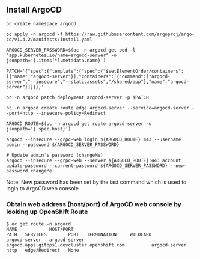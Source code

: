 ## Install ArgoCD

```shell
oc create namespace argocd

oc apply -n argocd -f https://raw.githubusercontent.com/argoproj/argo-cd/v1.4.2/manifests/install.yaml

ARGOCD_SERVER_PASSWORD=$(oc -n argocd get pod -l "app.kubernetes.io/name=argocd-server" -o jsonpath='{.items[*].metadata.name}')

PATCH='{"spec":{"template":{"spec":{"$setElementOrder/containers":[{"name":"argocd-server"}],"containers":[{"command":["argocd-server","--insecure","--staticassets","/shared/app"],"name":"argocd-server"}]}}}}'

oc -n argocd patch deployment argocd-server -p $PATCH

oc -n argocd create route edge argocd-server --service=argocd-server --port=http --insecure-policy=Redirect

ARGOCD_ROUTE=$(oc -n argocd get route argocd-server -o jsonpath='{.spec.host}')

argocd --insecure --grpc-web login ${ARGOCD_ROUTE}:443 --username admin --password ${ARGOCD_SERVER_PASSWORD}

# Update admin's password (changeMe)
argocd --insecure --grpc-web --server ${ARGOCD_ROUTE}:443 account update-password --current-password ${ARGOCD_SERVER_PASSWORD} --new-password changeMe
```
Note: New password has been set by the last command which is used to login to ArgoCD web console

### Obtain web address (host/port) of ArgoCD web console by looking up OpenShift Route

```shell
$ oc get route -n argocd
NAME            HOST/PORT                                                    PATH   SERVICES        PORT   TERMINATION     WILDCARD
argocd-server   argocd-server-argocd.apps.gitops1.devcluster.openshift.com          argocd-server   http   edge/Redirect   None
```